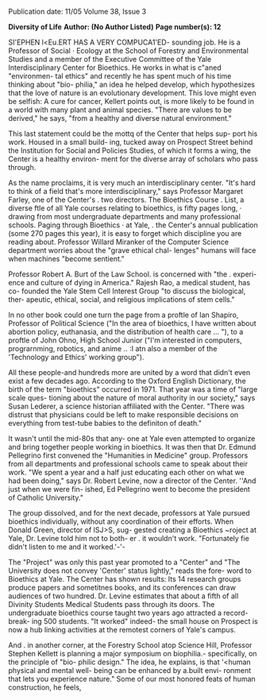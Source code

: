 Publication date: 11/05
Volume 38, Issue 3

**Diversity of Life**
**Author:  (No Author Listed)**
**Page number(s): 12**

SI'EPHEN l<Eu.ERT HAS A VERY COMPUCA1'ED-
sounding job. He is a Professor of Social 
· Ecology at the School of Forestry and 
Environmental Studies and a member of 
the Executive Committee of the Yale 
Interdisciplinary Center for Bioethics. 
He works in what is c"aned "environmen-
tal ethics" and recently he has spent 
much of his time thinking about "bio-
philia," an idea he helped develop, which 
hypothesizes that the love of nature is 
an evolutionary development. This love 
might even be selfish: A cure for cancer, 
Kellert points out, is more likely to be 
found in a world with many plant and 
animal species. "There are values to be 
derived," he says, "from a healthy and 
diverse natural environment."


This last statement could be the 
mottq of the Center that helps sup-
port his work. Housed in a small build-
ing, tucked away on Prospect Street 
behind the Institution for Social and 
Policies Studies, of which it forms a 
wing, the Center is a healthy environ-
ment for the diverse array of scholars 
who pass through.


As the name proclaims, it is very 
much an interdisciplinary center. "It's 
hard to think of a field that's more 
interdisciplinary," 
says 
Professor 
Margaret Farley, one of the Center's . 
two directors. The Bioethics Course . 
List, a diverse ftle of all Yale courses 
relating to bioethics, is fifty pages long, · 
drawing from most undergraduate 
departments and many professional 
schools. Paging through Bioethics · at 
Yale, . the Center's annual publication 
(some 270 pages this year), it is easy to 
forget which discipline you are reading 
about. Professor Willard Miranker of 
the Computer Science department 
worries about the "grave ethical chal-
lenges" humans 
will 
face when 
machines 
"become 
sentient." 


Professor Robert A. Burt of the Law 
School. is concerned with "the . experi-
ence and culture of dying in America." 
Rajesh Rao, a medical student, has co-
founded the Yale Stem Cell Interest 
Group "to discuss the biological, ther-
apeutic, ethical, social, and religious 
implications of stem cells."


In no other book could one turn 
the page from a proftle of Ian Shapiro, 
Professor of Political Science ("In the 
area of bioethics, I have written about 
abortion policy, euthanasia, and the 
distribution of health care ... "), to a 
proftle of John Ohno, High School 
Junior ("I'm interested in computers, 
prograrnming, robotics, and anime .. :I 
atn also a member of the 'Technology 
and Ethics' working group").


All these people-and hundreds 
more 
are united by a word that didn't 
even 
exist a 
few 
decades 
ago. 
According to the Oxford English 
Dictionary, the birth of the term 
"bioethics" occurred in 1971. That 
year was a time of "large scale ques-
tioning about the nature of moral 
authority in our society," says Susan 
Lederer, a science historian affiliated 
with the Center. "There was distrust 
that physicians could be left to make 
responsible decisions on everything 
from test-tube babies to the definiton 
of death."


It wasn't until the mid-80s that any-
one at Yale even attempted to organize 
and bring together people working in 
bioethics. It was then that Dr. Edmund 
Pellegrino 
first 
convened 
the 
"Humanities in Medicine" group. 
Professors from all departments and 
professional schools came to speak 
about their work. "We spent a year and 
a half just educating each other on 
what we had been doing," says Dr. 
Robert Levine, now a director of the 
Center. ''And just when we were fin-
ished, Ed Pellegrino went to become 
the president of Catholic University."


The group dissolved, and for the next 
decade, professors at Yale pursued 
bioethics individually, without any 
coordination of their efforts. When 
Donald Green, director of ISJ>S, sug-
gested creating a Bioethics ~roject at 
Yale, Dr. Levine told him not to both-
er . it wouldn't work. "Fortunately fie 
didn't listen to me 
and it worked.'-'-


The "Project" was only this past 
year promoted to a "Center" 
and 
"The University does not convey 
'Center' status lightly," reads the fore-
word to Bioethics at Yale. The Center 
has shown results: Its 14 research 
groups produce papers and sometitnes 
books, and its conferences can draw 
audiences of two hundred. Dr. Levine 
estimates that about a fifth of all 
Divinity 
Students 
Medical 
Students pass through its doors. The 
undergraduate bioethics course taught 
two years ago attracted a record-break-
ing 500 students. "It worked" indeed-
the small house on Prospect is now a 
hub linking activities at the remotest 
corners of Yale's campus.


And . in another corner, at the 
Forestry School atop Science Hill, 
Professor Stephen Kellett is planning 
a major symposium on biophilia.-
specifically, on the principle of "bio-
philic design." The idea, he explains, is 
that '<human physical and mental well-
being can be enhanced by a.built envi-
ronment that lets you experience 
nature." Some of our most honored 
feats of human construction, he feels,